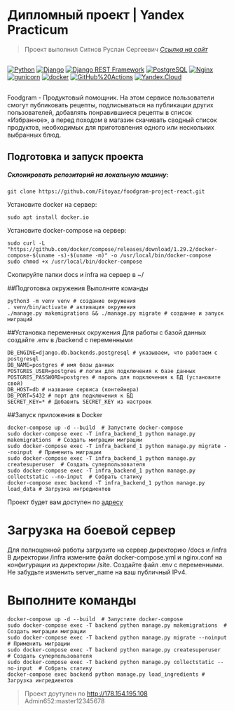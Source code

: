# Дипломный проект | Yandex Practicum #
>Проект выполнил Ситнов Руслан Сергеевич *[Ссылка на сайт](http://178.154.199.160/recipes)*
##
[![Python](https://img.shields.io/badge/-Python-464646?style=flat-square&logo=Python)](https://www.python.org/)
[![Django](https://img.shields.io/badge/-Django-464646?style=flat-square&logo=Django)](https://www.djangoproject.com/)
[![Django REST Framework](https://img.shields.io/badge/-Django%20REST%20Framework-464646?style=flat-square&logo=Django%20REST%20Framework)](https://www.django-rest-framework.org/)
[![PostgreSQL](https://img.shields.io/badge/-PostgreSQL-464646?style=flat-square&logo=PostgreSQL)](https://www.postgresql.org/)
[![Nginx](https://img.shields.io/badge/-NGINX-464646?style=flat-square&logo=NGINX)](https://nginx.org/ru/)
[![gunicorn](https://img.shields.io/badge/-gunicorn-464646?style=flat-square&logo=gunicorn)](https://gunicorn.org/)
[![docker](https://img.shields.io/badge/-Docker-464646?style=flat-square&logo=docker)](https://www.docker.com/)
[![GitHub%20Actions](https://img.shields.io/badge/-GitHub%20Actions-464646?style=flat-square&logo=GitHub%20actions)](https://github.com/features/actions)
[![Yandex.Cloud](https://img.shields.io/badge/-Yandex.Cloud-464646?style=flat-square&logo=Yandex.Cloud)](https://cloud.yandex.ru/)
##
Foodgram - Продуктовый помощник.
На этом сервисе пользователи смогут публиковать рецепты, подписываться на публикации других пользователей, добавлять понравившиеся рецепты в список «Избранное», а перед походом в магазин скачивать сводный список продуктов, необходимых для приготовления одного или нескольких выбранных блюд.

## Подготовка и запуск проекта
##### Склонировать репозиторий на локальную машину:
```
git clone https://github.com/Fitoyaz/foodgram-project-react.git
```

Установите docker на сервер:
```
sudo apt install docker.io
```
Установите docker-compose на сервер:
```
sudo curl -L "https://github.com/docker/compose/releases/download/1.29.2/docker-compose-$(uname -s)-$(uname -m)" -o /usr/local/bin/docker-compose
sudo chmod +x /usr/local/bin/docker-compose
```
Скопируйте папки docs и infra на сервер в ~/

##Подготовка окружения
Выполните команды
```
python3 -m venv venv # создание окружения
. venv/bin/activate # активация окружения
./manage.py makemigrations && ./manage.py migrate # создание и запуск миграций

```

##Установка переменных окружения
Для работы с базой данных создайте .env в /backend с переменными
```
DB_ENGINE=django.db.backends.postgresql # указываем, что работаем с postgresql
DB_NAME=postgres # имя базы данных
POSTGRES_USER=postgres # логин для подключения к базе данных
POSTGRES_PASSWORD=postgres # пароль для подключения к БД (установите свой)
DB_HOST=db # название сервиса (контейнера)
DB_PORT=5432 # порт для подключения к БД
SECRET_KEY=* # Добавить SECRET_KEY из настроек
```
##Запуск приложения в Docker
```
docker-compose up -d --build  # Запустите docker-compose
sudo docker-compose exec -T infra_backend_1 python manage.py makemigrations  # Создать миграции миграции
sudo docker-compose exec -T infra_backend_1 python manage.py migrate --noinput  # Применить миграции
sudo docker-compose exec -T infra_backend_1 python manage.py createsuperuser  # Создать суперпользователя
sudo docker-compose exec -T infra_backend_1 python manage.py collectstatic --no-input  # Собрать статику
docker-compose exec backend -T infra_backend_1 python manage.py load_data # Загрузка ингредиентов
```
Проект будет вам доступен по 
[адресу](http://localhost/recipes)

# Загрузка на боевой сервер
Для полноценной работы загрузите на сервер директорию /docs и /infra
В директории /infra измените файл docker-compose.yml и nginx.conf на конфигурации из директории /site. Создайте файл .env с переменными. Не забудьте изменить server_name на ваш публичный IPv4.
# Выполните команды
```
docker-compose up -d --build  # Запустите docker-compose
sudo docker-compose exec -T backend python manage.py makemigrations  # Создать миграции миграции
sudo docker-compose exec -T backend python manage.py migrate --noinput  # Применить миграции
sudo docker-compose exec -T backend python manage.py createsuperuser  # Создать суперпользователя
sudo docker-compose exec -T backend python manage.py collectstatic --no-input  # Собрать статику
docker-compose exec backend python manage.py load_ingredients # Загрузка ингредиентов
```
>Проект доутупен по http://178.154.195.108
>Admin652:master12345678
